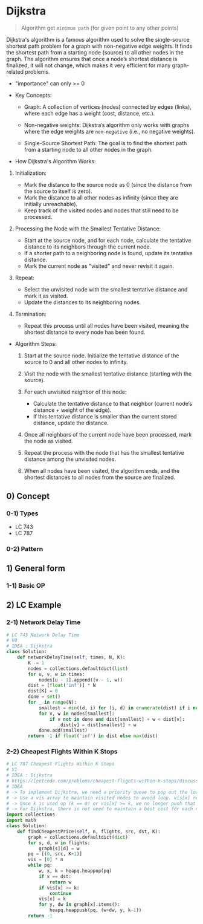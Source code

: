 # Dijkstra

> Algorithm get `minimum path` (for given point to any other points)


Dijkstra's algorithm is a famous algorithm used to solve the single-source shortest path problem for a graph with non-negative edge weights. It finds the shortest path from a starting node (source) to all other nodes in the graph. The algorithm ensures that once a node’s shortest distance is finalized, it will not change, which makes it very efficient for many graph-related problems.


- "importance" can only >= 0


- Key Concepts:
    - Graph: A collection of vertices (nodes) connected by edges (links), where
        each edge has a weight (cost, distance, etc.).

    - Non-negative weights: Dijkstra’s algorithm only works with graphs where
        the edge weights are `non-negative` (i.e., no negative weights).

    - Single-Source Shortest Path: The goal is to find the shortest path from a
         starting node to all other nodes in the graph.

- How Dijkstra's Algorithm Works:

1. Initialization:

    - Mark the distance to the source node as 0 (since the distance from the source to itself is zero).
    - Mark the distance to all other nodes as infinity (since they are initially unreachable).
    - Keep track of the visited nodes and nodes that still need to be processed.

2. Processing the Node with the Smallest Tentative Distance:

    - Start at the source node, and for each node, calculate the tentative distance to its neighbors through the current node.
    - If a shorter path to a neighboring node is found, update its tentative distance.
    - Mark the current node as "visited" and never revisit it again.

3. Repeat:

    - Select the unvisited node with the smallest tentative distance and mark it as visited.
    - Update the distances to its neighboring nodes.

4. Termination:

    - Repeat this process until all nodes have been visited, meaning the shortest distance to every node has been found.



- Algorithm Steps:
    1. Start at the source node. Initialize the tentative distance of the source to 0 and all other nodes to infinity.
    
    2. Visit the node with the smallest tentative distance (starting with the source).
    
    3. For each unvisited neighbor of this node:
        - Calculate the tentative distance to that neighbor (current node’s distance + weight of the edge).
        - If this tentative distance is smaller than the current stored distance, update the distance.
    
    4. Once all neighbors of the current node have been processed, mark the node as visited.
    
    5. Repeat the process with the node that has the smallest tentative distance among the unvisited nodes.
    
    6. When all nodes have been visited, the algorithm ends, and the shortest distances to all nodes from the source are finalized.



## 0) Concept  

### 0-1) Types
 - LC 743
 - LC 787

### 0-2) Pattern

## 1) General form

### 1-1) Basic OP

## 2) LC Example

### 2-1) Network Delay Time

```python
# LC 743 Network Delay Time
# V0 
# IDEA : Dijkstra
class Solution:
    def networkDelayTime(self, times, N, K):
        K -= 1
        nodes = collections.defaultdict(list)
        for u, v, w in times:
            nodes[u - 1].append((v - 1, w))
        dist = [float('inf')] * N
        dist[K] = 0
        done = set()
        for _ in range(N):
            smallest = min((d, i) for (i, d) in enumerate(dist) if i not in done)[1]
            for v, w in nodes[smallest]:
                if v not in done and dist[smallest] + w < dist[v]:
                    dist[v] = dist[smallest] + w
            done.add(smallest)
        return -1 if float('inf') in dist else max(dist)
```

### 2-2) Cheapest Flights Within K Stops
```python
# LC 787 Cheapest Flights Within K Stops
# V1
# IDEA : Dijkstra
# https://leetcode.com/problems/cheapest-flights-within-k-stops/discuss/267200/Python-Dijkstra
# IDEA
# -> To implement Dijkstra, we need a priority queue to pop out the lowest weight node for next search. In this case, the weight would be the accumulated flight cost. So my node takes a form of (cost, src, k). cost is the accumulated cost, src is the current node's location, k is stop times we left as we only have at most K stops. I also convert edges to an adjacent list based graph g.
# -> Use a vis array to maintain visited nodes to avoid loop. vis[x] record the remaining steps to reach x with the lowest cost. If vis[x] >= k, then no need to visit that case (start from x with k steps left) as a better solution has been visited before (more remaining step and lower cost as heappopped beforehand). And we should initialize vis[x] to 0 to ensure visit always stop at a negative k.
# -> Once k is used up (k == 0) or vis[x] >= k, we no longer push that node x to our queue. Once a popped cost is our destination, we get our lowest valid cost.
# -> For Dijkstra, there is not need to maintain a best cost for each node since it's kind of greedy search. It always chooses the lowest cost node for next search. So the previous searched node always has a lower cost and has no chance to be updated. The first time we pop our destination from our queue, we have found the lowest cost to our destination.
import collections
import math
class Solution:
    def findCheapestPrice(self, n, flights, src, dst, K):
        graph = collections.defaultdict(dict)
        for s, d, w in flights:
            graph[s][d] = w
        pq = [(0, src, K+1)]
        vis = [0] * n
        while pq:
            w, x, k = heapq.heappop(pq)
            if x == dst:
                return w
            if vis[x] >= k:
                continue
            vis[x] = k
            for y, dw in graph[x].items():
                heapq.heappush(pq, (w+dw, y, k-1))
        return -1
```